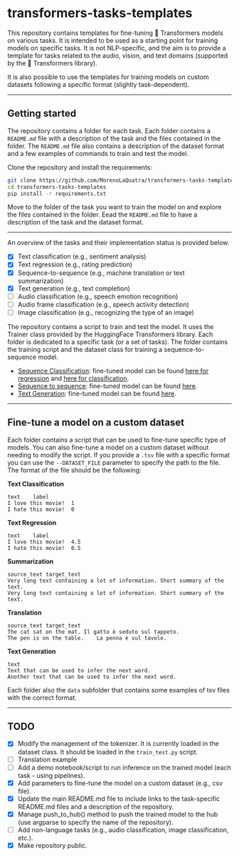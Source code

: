 # transformers-tasks-templates

This repository contains templates for fine-tuning 🤗 Transformers models on various tasks. It is intended to be used as a starting point  for training models on specific tasks. It is not NLP-specific, and the aim is to provide a template for tasks related to the audio, vision, and text domains (supported by the 🤗 Transformers library).

It is also possible to use the templates for training models on custom datasets following a specific format (slightly task-dependent).

---

## Getting started

The repository contains a folder for each task. Each folder contains a `README.md` file with a description of the task and the files contained in the folder. The `README.md` file also contains a description of the dataset format and a few examples of commands to train and test the model.

Clone the repository and install the requirements:

```bash
git clone https://github.com/MorenoLaQuatra/transformers-tasks-templates.git
cd transformers-tasks-templates
pip install -r requirements.txt
```

Move to the folder of the task you want to train the model on and explore the files contained in the folder. Eead the `README.md` file to have a description of the task and the dataset format.

---

An overview of the tasks and their implementation status is provided below.

- [x] Text classification (e.g., sentiment analysis)
- [x] Text regression (e.g., rating prediction)
- [x] Sequence-to-sequence (e.g., machine translation or text summarization)
- [x] Text generation (e.g., text completion)
- [ ] Audio classification (e.g., speech emotion recognition)
- [ ] Audio frame classification (e.g., speech activity detection)
- [ ] Image classification (e.g., recognizing the type of an image)

The repository contains a script to train and test the model. It uses the Trainer class provided by the HuggingFace Transformers library. Each folder is dedicated to a specific task (or a set of tasks). The folder contains the training script and the dataset class for training a sequence-to-sequence model.

- [Sequence Classification](sequence-classification/README.md): fine-tuned model can be found [here for regression](https://huggingface.co/morenolq/distilbert-base-cased-hate-speech) and [here for classification](https://huggingface.co/morenolq/distilbert-base-cased-emotion).
- [Sequence to sequence](translation-summarization/README.md): fine-tuned model can be found [here](https://huggingface.co/morenolq/bart-base-xsum).
- [Text Generation](language-generation/README.md): fine-tuned model can be found [here](https://huggingface.co/morenolq/distilgpt2-fables-demo).

---

## Fine-tune a model on a custom dataset

Each folder contains a script that can be used to fine-tune specific type of models. You can also fine-tune a model on a custom dataset without needing to modify the script. If you provide a `.tsv` file with a specific format you can use the `--DATASET_FILE` parameter to specify the path to the file. The format of the file should be the following:

**Text Classification**
    
```tsv
text	label
I love this movie!	1
I hate this movie!	0
```

**Text Regression**

```tsv
text	label
I love this movie!	4.5
I hate this movie!	0.5
```

**Summarization**

```tsv
source_text	target_text
Very long text containing a lot of information.	Short summary of the text.
Very long text containing a lot of information.	Short summary of the text.
```

**Translation**

```tsv
source_text	target_text
The cat sat on the mat.	Il gatto è seduto sul tappeto.
The pen is on the table.	La penna è sul tavolo.
```

**Text Generation**

```tsv
text
Text that can be used to infer the next word.
Another text that can be used to infer the next word.
```

Each folder also the `data` subfolder that contains some examples of tsv files with the correct format.


---

## TODO

- [x] Modify the management of the tokenizer. It is currently loaded in the dataset class. It should be loaded in the `train_test.py` script.
- [ ] Translation example
- [ ] Add a demo notebook/script to run inference on the trained model (each task - using pipelines).
- [x] Add parameters to fine-tune the model on a custom dataset (e.g., csv file).
- [x] Update the main README.md file to include links to the task-specific README.md files and a description of the repository.
- [x] Manage push_to_hub() method to push the trained model to the hub (use argparse to specify the name of the repository).
- [ ] Add non-language tasks (e.g., audio classification, image classification, etc.).
- [x] Make repository public.